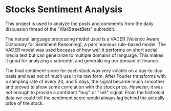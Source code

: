 # Stocks Sentiment Analysis

This
project is used to analyze the posts and comments from the daily discussion thread of the "WallStreetBets" subreddit.

The natural language processing model used is a VADER (Valence Aware Dictionary for Sentiment Reasoning), a parsimonious rule-based model. 
The VADER model was used because of how well it performs on short social media text but can
generalize to multiple domains of language. This makes it good for analyzing a subreddit and generalizing our domain of finance.

The final sentiment score for each stock was very volatile on a day-to-day basis and
was not of much use in its raw form. After Fourier transforms with a sampling rate of
every 20, and 5 days, the signal became much smoother and proved to show some
correlation with the stock price. However, it was not enough to provide a confident "buy" or "sell" signal. 
From the histroical data we could tell the sentiment score would always lag behind the actually price of the stock.
